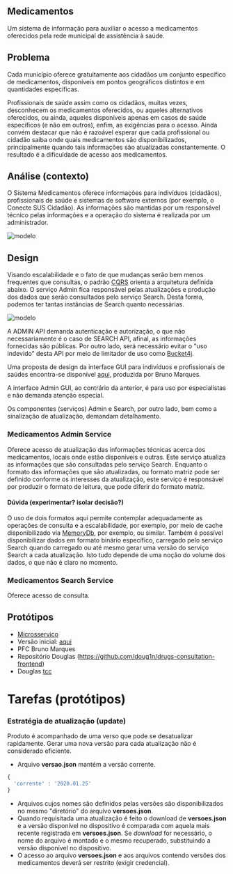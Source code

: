 ## Medicamentos

Um sistema de informação para auxiliar o acesso a medicamentos oferecidos
pela rede municipal de assistência à saúde.

## Problema

Cada município oferece gratuitamente aos cidadãos um conjunto específico de medicamentos, disponíveis em pontos geográficos distintos e em quantidades específicas.

Profissionais de saúde assim como os cidadãos, muitas vezes, desconhecem os medicamentos oferecidos, ou aqueles alternativos oferecidos, ou ainda, aqueles disponíveis apenas em casos de saúde específicos (e não em outros), enfim, as exigências para o acesso. Ainda convém destacar que não é razoável esperar que cada profissional ou cidadão saiba onde quais medicamentos são disponibilizados,
principalmente quando tais informações são atualizadas constantemente. O resultado é
a dificuldade de acesso aos medicamentos.

## Análise (contexto)

O Sistema Medicamentos oferece informações para indivíduos (cidadãos),
profissionais de saúde e sistemas de software externos (por exemplo, o Conecte SUS Cidadão). As informações são mantidas
por um responsável técnico pelas informações e a operação do sistema é realizada
por um administrador.

![modelo](http://www.plantuml.com/plantuml/proxy?cache=no&src=https://raw.githubusercontent.com/kyriosdata/medicamentos/master/UML/contexto.puml)

## Design

Visando escalabilidade e o fato de que mudanças serão bem
menos frequentes que consultas, o padrão [CQRS](https://martinfowler.com/bliki/CQRS.html) orienta a arquitetura
definida abaixo. O serviço Admin fica responsável pelas
atualizações e produção dos dados que serão consultados
pelo serviço Search. Desta forma, podemos ter tantas
instâncias de Search quanto necessárias.

![modelo](http://www.plantuml.com/plantuml/proxy?cache=no&src=https://raw.githubusercontent.com/kyriosdata/medicamentos/master/UML/design.puml)

A ADMIN API demanda autenticação e
autorização, o que não necessariamente é o caso de SEARCH API, afinal, as informações fornecidas são públicas.
Por outro lado, será necessário evitar o "uso indevido"
desta API por meio de limitador de uso como [Bucket4j](https://github.com/vladimir-bukhtoyarov/bucket4j).

Uma proposta de design da interface GUI para indivíduos e profissionais de saúdes encontra-se disponível [aqui](https://xd.adobe.com/view/15d4b16b-5017-47b0-9fc9-3dc1e916f2b7-4087/?fullscreen), produzida por Bruno Marques.

A interface Admin GUI, ao contrário da anterior, é para uso
por especialistas e não demanda atenção especial.

Os componentes (serviços) Admin e Search, por outro lado,
bem como a sinalização de atualização, demandam detalhamento.

### Medicamentos Admin Service

Oferece acesso de atualização das informações técnicas acerca
dos medicamentos, locais onde estão disponíveis e outras.
Este serviço atualiza as informações que são consultadas
pelo serviço Search. Enquanto o formato das informações que são atualizadas, ou formato matriz pode ser definido conforme
os interesses da atualização, este serviço é responsável por
produzir o formato de leitura, que pode diferir do formato
matriz.

#### Dúvida (experimentar? isolar decisão?)

O uso de dois formatos aqui permite contemplar adequadamente
as operações de consulta e a escalabilidade, por exemplo,
por meio de cache disponibilizado via [MemoryDb](https://aws.amazon.com/memorydb/), por exemplo, ou similar. Também é possível disponibilizar dados em formato binário específico, carregado pelo serviço Search quando carregado ou até mesmo
gerar uma versão do serviço Search a cada atualização. Isto
tudo depende de uma noção do volume dos dados, o que não é
claro no momento.

### Medicamentos Search Service

Oferece acesso de consulta.

## Protótipos

- [Microsserviço](https://github.com/tonymfreitas/medicaments-tcc-ufg)
- Versão inicial: [aqui](https://xd.adobe.com/view/15d4b16b-5017-47b0-9fc9-3dc1e916f2b7-4087/?fullscreen)
- PFC Bruno Marques
- Repositório Douglas (https://github.com/doug1n/drugs-consultation-frontend)
- Douglas [tcc](documentos/tcc-douglas-vieira.pdf)

# Tarefas (protótipos)

### Estratégia de atualização (update)

Produto é acompanhado de uma verso que pode se desatualizar rapidamente. Gerar uma nova versão para cada atualização não é considerado eficiente.

- Arquivo **versao.json** mantém a versão corrente.

```javascript
{
  'corrente' : '2020.01.25'
}
```

- Arquivos cujos nomes são definidos pelas versões são disponibilizados no mesmo "diretório" do arquivo **versoes.json**.
- Quando requisitada uma atualização é feito o download de **versoes.json** e a versão disponível no dispositivo é comparada com aquela mais recente registrada em **versoes.json**. Se _download_ for necessário, o nome do arquivo é montado e o mesmo recuperado, substituindo a versão disponível no dispositivo.
- O acesso ao arquivo **versoes.json** e aos arquivos contendo versões dos medicamentos deverá ser restrito (exigir credencial).
